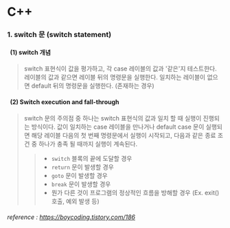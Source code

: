 C++
======================================
### 1. switch 문 (switch statement)

#### &nbsp; (1) switch 개념

> switch 표현식이 값을 평가하고, 각 case 레이블의 값과 '같은'지 테스트한다. 레이블의 값과 같으면 레이블 뒤의 명령문을 실행한다.
일치하는 레이블이 없으면 default 뒤의 명령문을 실행한다. (존재하는 경우)

#### &nbsp; (2) Switch execution and fall-through

> switch 문의 주의점 중 하나는 switch 표현식의 값과 일치 할 때 실행이 진행되는 방식이다. 값이 일치하는 case 레이블을 만나거나 default case 문이
실행되면 해당 레이블 다음의 첫 번째 명령문에서 실행이 시작되고, 다음과 같은 종료 조건 중 하나가 충족 될 때까지 실행이 계속된다.
>> * ```switch``` 블록의 끝에 도달할 경우
>> * ```return``` 문이 발생할 경우
>> * ```goto``` 문이 발생할 경우
>> * ```break``` 문이 발생할 경우
>> * 뭔가 다른 것이 프로그램의 정상적인 흐름을 방해할 경우 (Ex. exit() 호출, 예외 발생 등)



###### reference : https://boycoding.tistory.com/186
